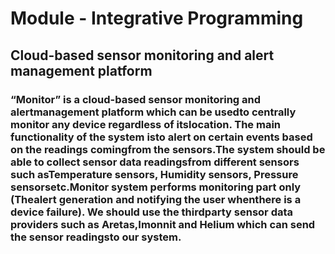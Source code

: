 # Module - Integrative Programming
## Cloud-based sensor monitoring and alert management platform

### “Monitor” is a cloud-based sensor monitoring and alertmanagement platform which can be usedto centrally monitor any device regardless of itslocation. The main functionality of the system isto alert on certain events based on the readings comingfrom the sensors.The system should be able to collect sensor data readingsfrom different sensors such asTemperature sensors, Humidity sensors, Pressure sensorsetc.Monitor system performs monitoring part only (Thealert generation and notifying the user whenthere is a device failure). We should use the thirdparty sensor data providers such as Aretas,Imonnit and Helium which can send the sensor readingsto our system.
